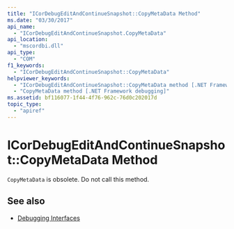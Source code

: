 ```yaml
---
title: "ICorDebugEditAndContinueSnapshot::CopyMetaData Method"
ms.date: "03/30/2017"
api_name: 
  - "ICorDebugEditAndContinueSnapshot.CopyMetaData"
api_location: 
  - "mscordbi.dll"
api_type: 
  - "COM"
f1_keywords: 
  - "ICorDebugEditAndContinueSnapshot::CopyMetaData"
helpviewer_keywords: 
  - "ICorDebugEditAndContinueSnapshot::CopyMetaData method [.NET Framework debugging]"
  - "CopyMetaData method [.NET Framework debugging]"
ms.assetid: bf116077-1f44-4f76-962c-76d0c202017d
topic_type: 
  - "apiref"
---
```

# ICorDebugEditAndContinueSnapshot::CopyMetaData Method
`CopyMetaData` is obsolete. Do not call this method.  
  
## See also

- [Debugging Interfaces](../../../../docs/framework/unmanaged-api/debugging/debugging-interfaces.md)
